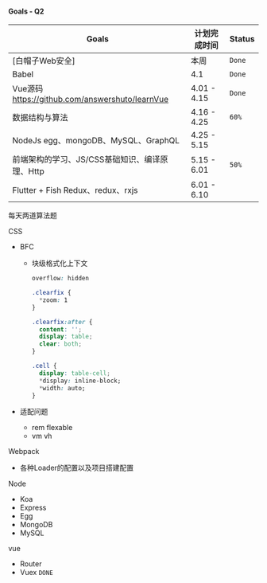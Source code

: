 #### Goals - Q2

| Goals                                             | 计划完成时间 | Status |
| ------------------------------------------------- | ------------ | ------ |
| [白帽子Web安全]                                   | 本周         | `Done` |
| Babel                                             | 4.1          | `Done` |
| Vue源码 <https://github.com/answershuto/learnVue> | 4.01 - 4.15  | `Done` |
| 数据结构与算法                                    | 4.16 - 4.25  | `60%`  |
| NodeJs egg、mongoDB、MySQL、GraphQL               | 4.25 - 5.15  |        |
| 前端架构的学习、JS/CSS基础知识、编译原理、Http    | 5.15 - 6.01  | `50%`  |
| Flutter + Fish Redux、redux、rxjs                 | 6.01 - 6.10  |        |

每天两道算法题

CSS

- BFC 

  - 块级格式化上下文

    ```css
    overflow: hidden
    
    .clearfix {
      *zoom: 1
    }
    
    .clearfix:after {
      content: '';
      display: table;
      clear: both;
    }
    
    .cell {
      display: table-cell;
      *display: inline-block;
      *width: auto;
    }
    ```

- 适配问题
  - rem flexable
  - vm vh

Webpack

- 各种Loader的配置以及项目搭建配置

Node

- Koa
- Express
- Egg
- MongoDB
- MySQL

vue

-  Router
- Vuex `DONE`



